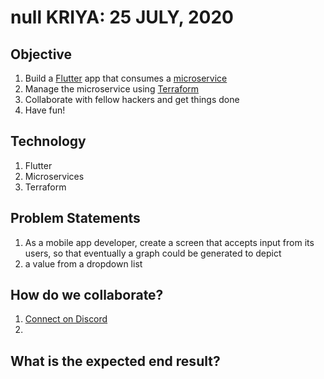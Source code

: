 # null KRIYA: 25 JULY, 2020

## Objective

1. Build a [Flutter](https://flutter.dev/) app that consumes a [microservice](https://microservices.io/)
2. Manage the microservice using [Terraform](https://www.terraform.io/intro/index.html)
3. Collaborate with fellow hackers and get things done
4. Have fun!

## Technology

1. Flutter
2. Microservices
3. Terraform

## Problem Statements

1. As a mobile app developer, create a screen that accepts input from its users, so that eventually a graph could be generated to depict 
2. a value from a dropdown list

## How do we collaborate?

1. [Connect on Discord](https://discord.gg/CAm9Wz)
2. 

## What is the expected end result?

